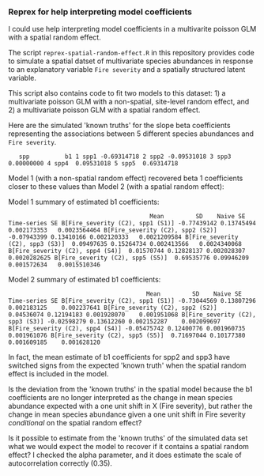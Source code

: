 ### Reprex for help interpreting model coefficients

I could use help interpreting model coefficients in a multivarite poisson GLM with a spatial random effect.

The script `reprex-spatial-random-effect.R` in this repository provides code to simulate a spatial datset of multivariate species abundances in response to an explanatory variable `Fire severity` and a spatially structured latent variable. 

This script also contains code to fit two models to this dataset: 1) a multivariate poisson GLM with a non-spatial, site-level random effect, and 2) a multivariate poisson GLM with a spatial random effect.

Here are the simulated 'known truths' for the slope beta coefficients representing the associations between 5 different species abundances and `Fire severity`.

`   spp          b1
1 spp1 -0.69314718
2 spp2 -0.09531018
3 spp3  0.00000000
4 spp4  0.09531018
5 spp5  0.69314718`

Model 1 (with a non-spatial random effect) recovered beta 1 coefficients closer to these values than Model 2 (with a spatial random effect):

Model 1 summary of estimated b1 coefficients:

`                                        Mean         SD    Naive SE Time-series SE
B[Fire_severity (C2), spp1 (S1)] -0.77439142 0.13745494 0.002173353   0.0023564464
B[Fire_severity (C2), spp2 (S2)] -0.07943399 0.13410166 0.002120333   0.0021209584
B[Fire_severity (C2), spp3 (S3)]  0.09497635 0.15264734 0.002413566   0.0024340068
B[Fire_severity (C2), spp4 (S4)]  0.01570744 0.12828137 0.002028307   0.0020282625
B[Fire_severity (C2), spp5 (S5)]  0.69535776 0.09946209 0.001572634   0.0015510346`

Model 2 summary of estimated b1 coefficients:

`                                       Mean         SD    Naive SE Time-series SE
B[Fire_severity (C2), spp1 (S1)] -0.73044569 0.13807296 0.002183125    0.002237641
B[Fire_severity (C2), spp2 (S2)]  0.04536074 0.12194183 0.001928070    0.001951068
B[Fire_severity (C2), spp3 (S3)] -0.02598279 0.13612260 0.002152287    0.002099697
B[Fire_severity (C2), spp4 (S4)] -0.05475742 0.12400776 0.001960735    0.001961076
B[Fire_severity (C2), spp5 (S5)]  0.71697044 0.10177380 0.001609185    0.001628120`

In fact, the mean estimate of b1 coefficients for spp2 and spp3 have switched signs from the expected 'known truth' when the spatial random effect is included in the model.

Is the deviation from the 'known truths' in the spatial model because the b1 coefficients are no longer interpreted as the change in mean species abundance expected with a one unit shift in X (Fire severity), but rather the change in mean species abundance given a one unit shift in Fire severity *conditional* on the spatial random effect?

Is it possible to estimate from the 'known truths' of the simulated data set what we would expect the model to recover if it contains a spatial random effect? I checked the alpha parameter, and it does estimate the scale of autocorrelation correctly (0.35).
